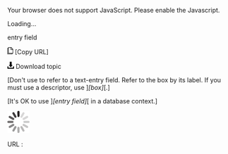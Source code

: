 Your browser does not support JavaScript. Please enable the Javascript.

Loading...

entry field

![Copy URL](entry-field_files/Copy.png) [Copy URL]

![Download](entry-field_files/Download.png)
Download topic

[Don't use to refer to a text-entry field. Refer to the box by its label. If you must use a descriptor, use ]*[box]*[.]

[It's OK to use ]*[entry field]*[ in a database context.]

![In progress](entry-field_files/activity-large.gif)

URL :


